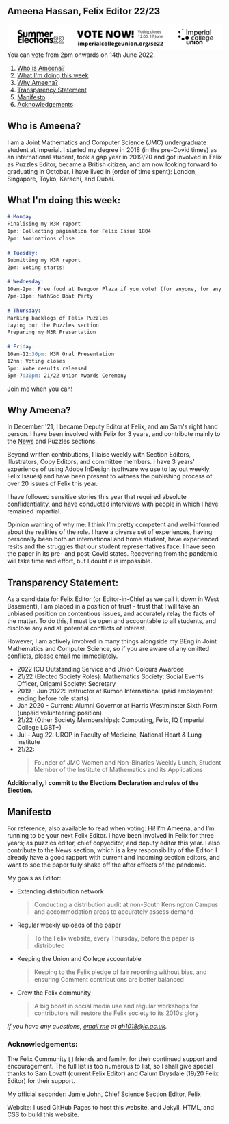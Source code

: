 ## Ameena Hassan, Felix Editor 22/23
![](VoteWhiteSE22.png)
You can [vote](https://vote.union.ic.ac.uk/elections.php) from 2pm onwards on 14th June 2022.

1. [Who is Ameena?](#aboutMe)
2. [What I'm doing this week](#thisWeek)
3. [Why Ameena?](#competent)
4. [Transparency Statement](#transparency)
5. [Manifesto](#manifesto)
6. [Acknowledgements](#acknow)

## Who is Ameena? <a name="aboutMe"></a>
I am a Joint Mathematics and Computer Science (JMC) undergraduate student at Imperial. I started my degree in 2018 (in the pre-Covid times) as an international student, took a gap year in 2019/20 and got involved in Felix as Puzzles Editor, became a British citizen, and am now looking forward to graduating in October. I have lived in (order of time spent): London, Singapore, Toyko, Karachi, and Dubai. 

## What I'm doing this week: <a name="thisWeek"></a>

```markdown
# Monday:
Finalising my M3R report
1pm: Collecting pagination for Felix Issue 1804
2pm: Nominations close

# Tuesday:
Submitting my M3R report
2pm: Voting starts!

# Wednesday:
10am-2pm: Free food at Dangoor Plaza if you vote! (for anyone, for any position)
7pm-11pm: MathSoc Boat Party 

# Thursday:
Marking backlogs of Felix Puzzles 
Laying out the Puzzles section
Preparing my M3R Presentation

# Friday:
10am-12:30pm: M3R Oral Presentation
12nn: Voting closes
5pm: Vote results released
5pm-7:30pm: 21/22 Union Awards Ceremony
```
Join me when you can!

## Why Ameena? <a name="competent"></a>
In December '21, I became Deputy Editor at Felix, and am Sam's right hand person. I have been involved with Felix for 3 years, and contribute mainly to the [News](https://felixonline.co.uk/issue/1792/news/strike-action-continues-for-ucu-members) and Puzzles sections. 

Beyond written contributions, I liaise weekly with Section Editors, Illustrators, Copy Editors, and committee members. I have 3 years' experience of using Adobe InDesign (software we use to lay out weekly Felix Issues) and have been present to witness the publishing process of over 20 issues of Felix this year. 

I have followed sensitive stories this year that required absolute conflidentiality, and have conducted interviews with people in which I have remained impartial. 

Opinion warning of why me: I think I'm pretty competent and well-informed about the realities of the role. I have a diverse set of experiences, having personally been both an international and home student, have experienced resits and the struggles that our student representatives face. I have seen the paper in its pre- and post-Covid states. Recovering from the pandemic will take time and effort, but I doubt it is impossible.

## Transparency Statement: <a name="transparency"></a>
As a candidate for Felix Editor (or Editor-in-Chief as we call it down in West Basement), I am placed in a position of trust - trust that I will take an unbiased position on contentious issues, and accurately relay the facts of the matter. To do this, I must be open and accountable to all students, and disclose any and all potential conflicts of interest.

However, I am actively involved in many things alongside my BEng in Joint Mathematics and Computer Science, so if you are aware of any omitted conflicts, please [email me](mailto:ameena.hassan18@imperial.ac.uk?subject=[Summer%20Elections%2027+22]%20You%20missed%20a%20conflict%20of%20interest%21) immediately.

- 2022 ICU Outstanding Service and Union Colours Awardee
- 21/22 (Elected Society Roles): Mathematics Society: Social Events Officer, Origami Society: Secretary
- 2019 - Jun 2022: Instructor at Kumon International (paid employment, ending before role starts)
- Jan 2020 - Current: Alumni Governor at Harris Westminster Sixth Form (unpaid volunteering position)
- 21/22 (Other Society Memberships): Computing, Felix, IQ (Imperial College LGBT+)
- Jul - Aug 22: UROP in Faculty of Medicine, National Heart & Lung Institute
- 21/22: 
  >  Founder of JMC Women and Non-Binaries Weekly Lunch, 
  >  Student Member of the Institute of Mathematics and its Applications

**Additionally, I commit to the Elections Declaration and rules of the Election.**

## Manifesto <a name="manifesto"></a>
For reference, also available to read when voting:
Hi! I’m Ameena, and I’m running to be your next Felix Editor. I have been involved in Felix for three years; as puzzles editor, chief copyeditor, and deputy editor this year. I also contribute to the News section, which is a key responsibility of the Editor. I already have a good rapport with current and incoming section editors, and want to see the paper fully shake off the after effects of the pandemic.

My goals as Editor:
- Extending distribution network
    > Conducting a distribution audit at non-South Kensington Campus and accommodation areas to accurately assess demand
- Regular weekly uploads of the paper
    > To the Felix website, every Thursday, before the paper is distributed
- Keeping the Union and College accountable
    > Keeping to the Felix pledge of fair reporting without bias, and ensuring Comment contributions are better balanced
- Grow the Felix community
    > A big boost in social media use and regular workshops for contributors will restore the Felix society to its 2010s glory

*If you have any questions, [email me](mailto:ameena.hassan18@imperial.ac.uk?subject=[Summer%20Elections%2027+22]%20Will%20you%20be%20a%20good%20Felix%20Editor%3F) at ah1018@ic.ac.uk.*

### Acknowledgements: <a name="acknow"></a>
The Felix Community $\bigcup$ friends and family, for their continued support and encouragement. The full list is too numerous to list, so I shall give special thanks to Sam Lovatt (current Felix Editor) and Calum Drysdale (19/20 Felix Editor) for their support.

My official seconder: [Jamie John](mailto:jamie.john19@imperial.ac.uk?subject=[Summer%20Elections%2027+22]%20Why%20should%20I%20vote%20for%20Ameena%3F), Chief Science Section Editor, Felix

Website: I used GitHub Pages to host this website, and Jekyll, HTML, and CSS to build this website.

